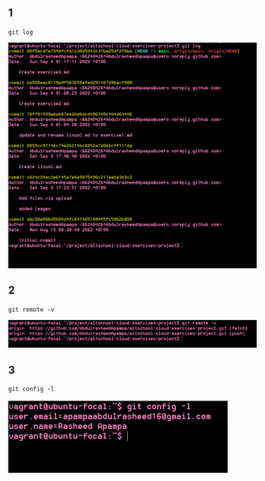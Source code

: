 1
-----
```linux
git log
```
![](https://github.com/AbdulrasheedApampa/altschool-cloud-exercises-project/blob/main/git%20log.PNG)

2
-----
```linux
git remote -v
```
![](https://github.com/AbdulrasheedApampa/altschool-cloud-exercises-project/blob/main/git%20remote%20-v.PNG)

3
-----
```linux
git config -l
```
![](https://github.com/AbdulrasheedApampa/altschool-cloud-exercises-project/blob/main/git%20config%20-l.PNG)


